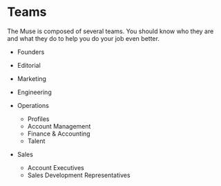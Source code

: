 # Teams

The Muse is composed of several teams.  You should know who they are and what they do to help you do your job even better.

* Founders

* Editorial


* Marketing

* Engineering


* Operations
    * Profiles
    * Account Management
    * Finance & Accounting
    * Talent


* Sales
    * Account Executives
    * Sales Development Representatives